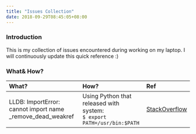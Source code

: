 ```yaml
---
title: "Issues Collection"
date: 2018-09-29T08:45:05+08:00
---
```


### Introduction

This is my collection of issues encountered during working on my laptop. I will continuously update this quick reference :)

### What& How?

| What? | How? | Ref |
|:-----|:----|:---|
|LLDB: ImportError: cannot import name _remove_dead_weakref | Using Python that released with system: <br>`$ export PATH=/usr/bin:$PATH` | [StackOverflow](https://stackoverflow.com/questions/47658596/strange-mixing-of-system-homebrew-python-with-lldb)
